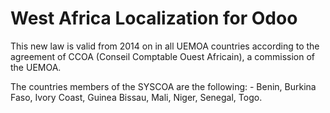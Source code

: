 # West Africa Localization for Odoo

This new law is valid from 2014 on in all UEMOA countries according to the agreement of CCOA (Conseil Comptable Ouest Africain), a commission of the UEMOA. 

The countries members of the SYSCOA are the following:
    - Benin, Burkina Faso, Ivory Coast, Guinea Bissau, Mali, Niger, Senegal, Togo.
